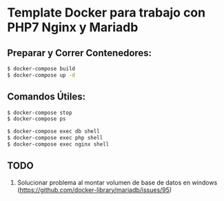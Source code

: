 # Template Docker para trabajo con PHP7 Nginx y Mariadb

## Preparar y Correr Contenedores:

```bash
$ docker-compose build
$ docker-compose up -d
```

## Comandos Útiles:

```bash
$ docker-compose stop
$ docker-compose ps

$ docker-compose exec db shell
$ docker-compose exec php shell
$ docker-compose exec nginx shell
```

## TODO

1. Solucionar problema al montar volumen de base de datos en windows (https://github.com/docker-library/mariadb/issues/95)
